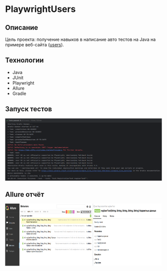 # PlaywrightUsers

## Описание

Цель проекта: получение навыков в написание авто тестов на Java
на примере веб-сайта (<a href="http://users.bugred.ru/">users</a>).

## Технологии

- Java
- JUnit
- Playwright
- Allure
- Gradle

## Запуск тестов

<img src="img/start_test.png" width="800" height="200">

## Allure отчёт

<img src="img/allure_report.png" width="800" height="200">

